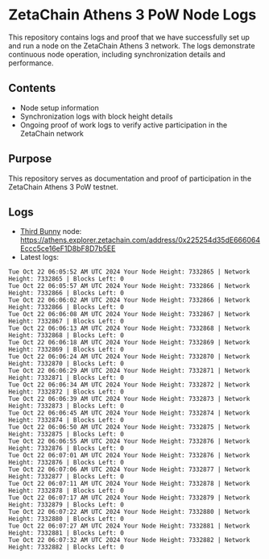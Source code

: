 # ZetaChain Athens 3 PoW Node Logs
This repository contains logs and proof that we have successfully set up and run a node on the ZetaChain Athens 3 network. The logs demonstrate continuous node operation, including synchronization details and performance.

## Contents
- Node setup information
- Synchronization logs with block height details
- Ongoing proof of work logs to verify active participation in the ZetaChain network

## Purpose
This repository serves as documentation and proof of participation in the ZetaChain Athens 3 PoW testnet.

## Logs

- [Third Bunny](https://thirdbunny.xyz/) node: https://athens.explorer.zetachain.com/address/0x225254d35dE666064Eccc5ce16eF1D8bF8D7b5EE
- Latest logs:
```
Tue Oct 22 06:05:52 AM UTC 2024 Your Node Height: 7332865 | Network Height: 7332865 | Blocks Left: 0
Tue Oct 22 06:05:57 AM UTC 2024 Your Node Height: 7332866 | Network Height: 7332866 | Blocks Left: 0
Tue Oct 22 06:06:02 AM UTC 2024 Your Node Height: 7332866 | Network Height: 7332866 | Blocks Left: 0
Tue Oct 22 06:06:08 AM UTC 2024 Your Node Height: 7332867 | Network Height: 7332867 | Blocks Left: 0
Tue Oct 22 06:06:13 AM UTC 2024 Your Node Height: 7332868 | Network Height: 7332868 | Blocks Left: 0
Tue Oct 22 06:06:18 AM UTC 2024 Your Node Height: 7332869 | Network Height: 7332869 | Blocks Left: 0
Tue Oct 22 06:06:24 AM UTC 2024 Your Node Height: 7332870 | Network Height: 7332870 | Blocks Left: 0
Tue Oct 22 06:06:29 AM UTC 2024 Your Node Height: 7332871 | Network Height: 7332871 | Blocks Left: 0
Tue Oct 22 06:06:34 AM UTC 2024 Your Node Height: 7332872 | Network Height: 7332872 | Blocks Left: 0
Tue Oct 22 06:06:39 AM UTC 2024 Your Node Height: 7332873 | Network Height: 7332873 | Blocks Left: 0
Tue Oct 22 06:06:45 AM UTC 2024 Your Node Height: 7332874 | Network Height: 7332874 | Blocks Left: 0
Tue Oct 22 06:06:50 AM UTC 2024 Your Node Height: 7332875 | Network Height: 7332875 | Blocks Left: 0
Tue Oct 22 06:06:55 AM UTC 2024 Your Node Height: 7332876 | Network Height: 7332876 | Blocks Left: 0
Tue Oct 22 06:07:01 AM UTC 2024 Your Node Height: 7332876 | Network Height: 7332876 | Blocks Left: 0
Tue Oct 22 06:07:06 AM UTC 2024 Your Node Height: 7332877 | Network Height: 7332877 | Blocks Left: 0
Tue Oct 22 06:07:11 AM UTC 2024 Your Node Height: 7332878 | Network Height: 7332878 | Blocks Left: 0
Tue Oct 22 06:07:17 AM UTC 2024 Your Node Height: 7332879 | Network Height: 7332879 | Blocks Left: 0
Tue Oct 22 06:07:22 AM UTC 2024 Your Node Height: 7332880 | Network Height: 7332880 | Blocks Left: 0
Tue Oct 22 06:07:27 AM UTC 2024 Your Node Height: 7332881 | Network Height: 7332881 | Blocks Left: 0
Tue Oct 22 06:07:32 AM UTC 2024 Your Node Height: 7332882 | Network Height: 7332882 | Blocks Left: 0
```
